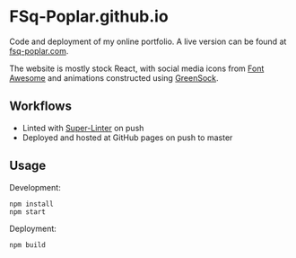 # FSq-Poplar.github.io
Code and deployment of my online portfolio. A live version can be found at [fsq-poplar.com](https://fsq-poplar.com/).

The website is mostly stock React, with social media icons from [Font Awesome](https://www.npmjs.com/package/react-fontawesome) and animations constructed using [GreenSock](https://www.npmjs.com/package/gsap). 

## Workflows

- Linted with [Super-Linter](https://github.com/github/super-linter) on push
- Deployed and hosted at GitHub pages on push to master

## Usage

Development:
```
npm install
npm start
```
Deployment:
```
npm build
```
